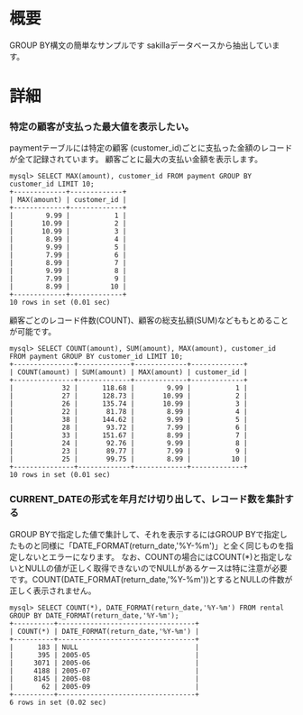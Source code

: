 # 概要
GROUP BY構文の簡単なサンプルです
sakillaデータベースから抽出しています。


# 詳細
### 特定の顧客が支払った最大値を表示したい。
paymentテーブルには特定の顧客 (customer_id)ごとに支払った金額のレコードが全て記録されています。
顧客ごとに最大の支払い金額を表示します。

```
mysql> SELECT MAX(amount), customer_id FROM payment GROUP BY customer_id LIMIT 10;
+-------------+-------------+
| MAX(amount) | customer_id |
+-------------+-------------+
|        9.99 |           1 |
|       10.99 |           2 |
|       10.99 |           3 |
|        8.99 |           4 |
|        9.99 |           5 |
|        7.99 |           6 |
|        8.99 |           7 |
|        9.99 |           8 |
|        7.99 |           9 |
|        8.99 |          10 |
+-------------+-------------+
10 rows in set (0.01 sec)
```

顧客ごとのレコード件数(COUNT)、顧客の総支払額(SUM)などももとめることが可能です。

```
mysql> SELECT COUNT(amount), SUM(amount), MAX(amount), customer_id FROM payment GROUP BY customer_id LIMIT 10;
+---------------+-------------+-------------+-------------+
| COUNT(amount) | SUM(amount) | MAX(amount) | customer_id |
+---------------+-------------+-------------+-------------+
|            32 |      118.68 |        9.99 |           1 |
|            27 |      128.73 |       10.99 |           2 |
|            26 |      135.74 |       10.99 |           3 |
|            22 |       81.78 |        8.99 |           4 |
|            38 |      144.62 |        9.99 |           5 |
|            28 |       93.72 |        7.99 |           6 |
|            33 |      151.67 |        8.99 |           7 |
|            24 |       92.76 |        9.99 |           8 |
|            23 |       89.77 |        7.99 |           9 |
|            25 |       99.75 |        8.99 |          10 |
+---------------+-------------+-------------+-------------+
10 rows in set (0.01 sec)
```

### CURRENT_DATEの形式を年月だけ切り出して、レコード数を集計する
GROUP BYで指定した値で集計して、それを表示するにはGROUP BYで指定したものと同様に「DATE_FORMAT(return_date,'%Y-%m')」と全く同じものを指定しないとエラーになります。
なお、COUNTの場合にはCOUNT(\*)と指定しないとNULLの値が正しく取得できないのでNULLがあるケースは特に注意が必要です。COUNT(DATE_FORMAT(return_date,'%Y-%m'))とするとNULLの件数が正しく表示されません。
```
mysql> SELECT COUNT(*), DATE_FORMAT(return_date,'%Y-%m') FROM rental GROUP BY DATE_FORMAT(return_date,'%Y-%m');
+----------+----------------------------------+
| COUNT(*) | DATE_FORMAT(return_date,'%Y-%m') |
+----------+----------------------------------+
|      183 | NULL                             |
|      395 | 2005-05                          |
|     3071 | 2005-06                          |
|     4188 | 2005-07                          |
|     8145 | 2005-08                          |
|       62 | 2005-09                          |
+----------+----------------------------------+
6 rows in set (0.02 sec)
```
